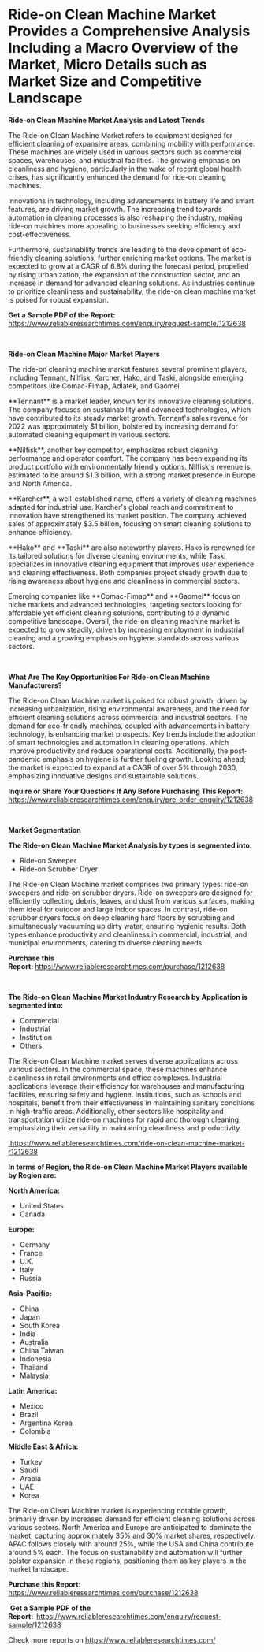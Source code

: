<p><h1>Ride-on Clean Machine Market Provides a Comprehensive Analysis Including a Macro Overview of the Market, Micro Details such as Market Size and Competitive Landscape</h1></p><p><strong>Ride-on Clean Machine Market Analysis and Latest Trends</strong></p>
<p><p>The Ride-on Clean Machine Market refers to equipment designed for efficient cleaning of expansive areas, combining mobility with performance. These machines are widely used in various sectors such as commercial spaces, warehouses, and industrial facilities. The growing emphasis on cleanliness and hygiene, particularly in the wake of recent global health crises, has significantly enhanced the demand for ride-on cleaning machines. </p><p>Innovations in technology, including advancements in battery life and smart features, are driving market growth. The increasing trend towards automation in cleaning processes is also reshaping the industry, making ride-on machines more appealing to businesses seeking efficiency and cost-effectiveness. </p><p>Furthermore, sustainability trends are leading to the development of eco-friendly cleaning solutions, further enriching market options. The market is expected to grow at a CAGR of 6.8% during the forecast period, propelled by rising urbanization, the expansion of the construction sector, and an increase in demand for advanced cleaning solutions. As industries continue to prioritize cleanliness and sustainability, the ride-on clean machine market is poised for robust expansion.</p></p>
<p><strong>Get a Sample PDF of the Report:&nbsp;</strong> <a href="https://www.reliableresearchtimes.com/enquiry/request-sample/1212638?utm_campaign=2989&utm_medium=2&utm_source=Github&utm_content=ia&utm_term=24032025&utm_id=ride-on-clean-machine">https://www.reliableresearchtimes.com/enquiry/request-sample/1212638</a></p>
<p>&nbsp;</p>
<p><strong>Ride-on Clean Machine Major Market Players</strong></p>
<p><p>The ride-on cleaning machine market features several prominent players, including Tennant, Nilfisk, Karcher, Hako, and Taski, alongside emerging competitors like Comac-Fimap, Adiatek, and Gaomei. </p><p>**Tennant** is a market leader, known for its innovative cleaning solutions. The company focuses on sustainability and advanced technologies, which have contributed to its steady market growth. Tennant's sales revenue for 2022 was approximately $1 billion, bolstered by increasing demand for automated cleaning equipment in various sectors.</p><p>**Nilfisk**, another key competitor, emphasizes robust cleaning performance and operator comfort. The company has been expanding its product portfolio with environmentally friendly options. Nilfisk's revenue is estimated to be around $1.3 billion, with a strong market presence in Europe and North America.</p><p>**Karcher**, a well-established name, offers a variety of cleaning machines adapted for industrial use. Karcher's global reach and commitment to innovation have strengthened its market position. The company achieved sales of approximately $3.5 billion, focusing on smart cleaning solutions to enhance efficiency.</p><p>**Hako** and **Taski** are also noteworthy players. Hako is renowned for its tailored solutions for diverse cleaning environments, while Taski specializes in innovative cleaning equipment that improves user experience and cleaning effectiveness. Both companies project steady growth due to rising awareness about hygiene and cleanliness in commercial sectors.</p><p>Emerging companies like **Comac-Fimap** and **Gaomei** focus on niche markets and advanced technologies, targeting sectors looking for affordable yet efficient cleaning solutions, contributing to a dynamic competitive landscape. Overall, the ride-on cleaning machine market is expected to grow steadily, driven by increasing employment in industrial cleaning and a growing emphasis on hygiene standards across various sectors.</p></p>
<p>&nbsp;</p>
<p><strong>What Are The Key Opportunities For Ride-on Clean Machine Manufacturers?</strong></p>
<p><p>The Ride-on Clean Machine market is poised for robust growth, driven by increasing urbanization, rising environmental awareness, and the need for efficient cleaning solutions across commercial and industrial sectors. The demand for eco-friendly machines, coupled with advancements in battery technology, is enhancing market prospects. Key trends include the adoption of smart technologies and automation in cleaning operations, which improve productivity and reduce operational costs. Additionally, the post-pandemic emphasis on hygiene is further fueling growth. Looking ahead, the market is expected to expand at a CAGR of over 5% through 2030, emphasizing innovative designs and sustainable solutions.</p></p>
<p><strong>Inquire or Share Your Questions If Any Before Purchasing This Report:</strong> <a href="https://www.reliableresearchtimes.com/enquiry/pre-order-enquiry/1212638?utm_campaign=2989&utm_medium=2&utm_source=Github&utm_content=ia&utm_term=24032025&utm_id=ride-on-clean-machine">https://www.reliableresearchtimes.com/enquiry/pre-order-enquiry/1212638</a></p>
<p>&nbsp;</p>
<p><strong>Market Segmentation</strong></p>
<p><strong>The Ride-on Clean Machine Market Analysis by types is segmented into:</strong></p>
<p><ul><li>Ride-on Sweeper</li><li>Ride-on Scrubber Dryer</li></ul></p>
<p><p>The Ride-on Clean Machine market comprises two primary types: ride-on sweepers and ride-on scrubber dryers. Ride-on sweepers are designed for efficiently collecting debris, leaves, and dust from various surfaces, making them ideal for outdoor and large indoor spaces. In contrast, ride-on scrubber dryers focus on deep cleaning hard floors by scrubbing and simultaneously vacuuming up dirty water, ensuring hygienic results. Both types enhance productivity and cleanliness in commercial, industrial, and municipal environments, catering to diverse cleaning needs.</p></p>
<p><strong>Purchase this Report:&nbsp;</strong><a href="https://www.reliableresearchtimes.com/purchase/1212638?utm_campaign=2989&utm_medium=2&utm_source=Github&utm_content=ia&utm_term=24032025&utm_id=ride-on-clean-machine">https://www.reliableresearchtimes.com/purchase/1212638</a></p>
<p>&nbsp;</p>
<p><strong>The Ride-on Clean Machine Market Industry Research by Application is segmented into:</strong></p>
<p><ul><li>Commercial</li><li>Industrial</li><li>Institution</li><li>Others</li></ul></p>
<p><p>The Ride-on Clean Machine market serves diverse applications across various sectors. In the commercial space, these machines enhance cleanliness in retail environments and office complexes. Industrial applications leverage their efficiency for warehouses and manufacturing facilities, ensuring safety and hygiene. Institutions, such as schools and hospitals, benefit from their effectiveness in maintaining sanitary conditions in high-traffic areas. Additionally, other sectors like hospitality and transportation utilize ride-on machines for rapid and thorough cleaning, emphasizing their versatility in maintaining cleanliness and productivity.</p></p>
<p><a href="https://www.reliableresearchtimes.com/ride-on-clean-machine-market-r1212638?utm_campaign=2989&utm_medium=2&utm_source=Github&utm_content=ia&utm_term=24032025&utm_id=ride-on-clean-machine">&nbsp;https://www.reliableresearchtimes.com/ride-on-clean-machine-market-r1212638</a></p>
<p><strong>In terms of Region, the Ride-on Clean Machine Market Players available by Region are:</strong></p>
<p>
    <p> <strong> North America: </strong>
        <ul>
            <li>United States</li>
            <li>Canada</li>
        </ul>
        </p> 
    <p> <strong> Europe: </strong>
        <ul>
            <li>Germany</li>
            <li>France</li>
            <li>U.K.</li>
            <li>Italy</li>
            <li>Russia</li>
        </ul>
        </p> 
    <p> <strong> Asia-Pacific: </strong>
        <ul>
            <li>China</li>
            <li>Japan</li>
            <li>South Korea</li>
            <li>India</li>
            <li>Australia</li>
            <li>China Taiwan</li>
            <li>Indonesia</li>
            <li>Thailand</li>
            <li>Malaysia</li>
        </ul>
        </p> 
    <p> <strong> Latin America: </strong>
        <ul>
            <li>Mexico</li>
            <li>Brazil</li>
            <li>Argentina Korea</li>
            <li>Colombia</li>
        </ul>
        </p> 
    <p> <strong> Middle East & Africa: </strong>
        <ul>
            <li>Turkey</li>
            <li>Saudi</li>
            <li>Arabia</li>
            <li>UAE</li>
            <li>Korea</li>
        </ul>
    </p>
    </p>
<p><p>The Ride-on Clean Machine market is experiencing notable growth, primarily driven by increased demand for efficient cleaning solutions across various sectors. North America and Europe are anticipated to dominate the market, capturing approximately 35% and 30% market shares, respectively. APAC follows closely with around 25%, while the USA and China contribute around 5% each. The focus on sustainability and automation will further bolster expansion in these regions, positioning them as key players in the market landscape.</p></p>
<p><strong>Purchase this Report: </strong><a href="https://www.reliableresearchtimes.com/purchase/1212638?utm_campaign=2989&utm_medium=2&utm_source=Github&utm_content=ia&utm_term=24032025&utm_id=ride-on-clean-machine">https://www.reliableresearchtimes.com/purchase/1212638</a></p>
<p>&nbsp;<strong>Get a Sample PDF of the Report:&nbsp;&nbsp;</strong><a href="https://www.reliableresearchtimes.com/enquiry/request-sample/1212638?utm_campaign=2989&utm_medium=2&utm_source=Github&utm_content=ia&utm_term=24032025&utm_id=ride-on-clean-machine">https://www.reliableresearchtimes.com/enquiry/request-sample/1212638</a></p>
<p><strong></strong></p>
<p>Check more reports on <a href="https://www.reliableresearchtimes.com/?utm_campaign=2989&utm_medium=2&utm_source=Github&utm_content=ia&utm_term=24032025&utm_id=ride-on-clean-machine">https://www.reliableresearchtimes.com/</a></p>